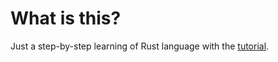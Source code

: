 # What is this?

Just a step-by-step learning of Rust language with the [tutorial](https://doc.rust-lang.org/book/guessing-game.html).
